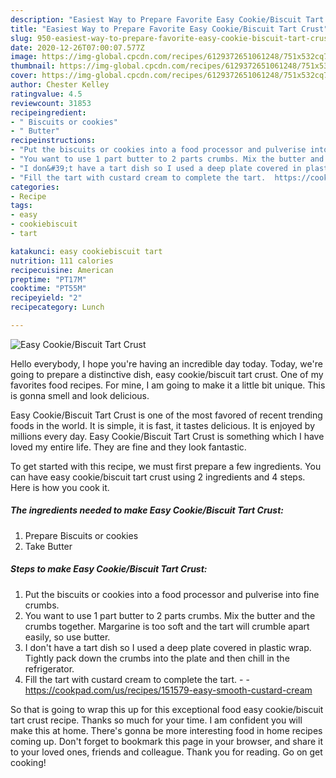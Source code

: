 ```yaml
---
description: "Easiest Way to Prepare Favorite Easy Cookie/Biscuit Tart Crust"
title: "Easiest Way to Prepare Favorite Easy Cookie/Biscuit Tart Crust"
slug: 950-easiest-way-to-prepare-favorite-easy-cookie-biscuit-tart-crust
date: 2020-12-26T07:00:07.577Z
image: https://img-global.cpcdn.com/recipes/6129372651061248/751x532cq70/easy-cookiebiscuit-tart-crust-recipe-main-photo.jpg
thumbnail: https://img-global.cpcdn.com/recipes/6129372651061248/751x532cq70/easy-cookiebiscuit-tart-crust-recipe-main-photo.jpg
cover: https://img-global.cpcdn.com/recipes/6129372651061248/751x532cq70/easy-cookiebiscuit-tart-crust-recipe-main-photo.jpg
author: Chester Kelley
ratingvalue: 4.5
reviewcount: 31853
recipeingredient:
- " Biscuits or cookies"
- " Butter"
recipeinstructions:
- "Put the biscuits or cookies into a food processor and pulverise into fine crumbs."
- "You want to use 1 part butter to 2 parts crumbs. Mix the butter and the crumbs together. Margarine is too soft and the tart will crumble apart easily, so use butter."
- "I don&#39;t have a tart dish so I used a deep plate covered in plastic wrap. Tightly pack down the crumbs into the plate and then chill in the refrigerator."
- "Fill the tart with custard cream to complete the tart.  https://cookpad.com/us/recipes/151579-easy-smooth-custard-cream"
categories:
- Recipe
tags:
- easy
- cookiebiscuit
- tart

katakunci: easy cookiebiscuit tart 
nutrition: 111 calories
recipecuisine: American
preptime: "PT17M"
cooktime: "PT55M"
recipeyield: "2"
recipecategory: Lunch

---
```



![Easy Cookie/Biscuit Tart Crust](https://img-global.cpcdn.com/recipes/6129372651061248/751x532cq70/easy-cookiebiscuit-tart-crust-recipe-main-photo.jpg)

Hello everybody, I hope you're having an incredible day today. Today, we're going to prepare a distinctive dish, easy cookie/biscuit tart crust. One of my favorites food recipes. For mine, I am going to make it a little bit unique. This is gonna smell and look delicious.



Easy Cookie/Biscuit Tart Crust is one of the most favored of recent trending foods in the world. It is simple, it is fast, it tastes delicious. It is enjoyed by millions every day. Easy Cookie/Biscuit Tart Crust is something which I have loved my entire life. They are fine and they look fantastic.


To get started with this recipe, we must first prepare a few ingredients. You can have easy cookie/biscuit tart crust using 2 ingredients and 4 steps. Here is how you cook it.

<!--inarticleads1-->

##### The ingredients needed to make Easy Cookie/Biscuit Tart Crust:

1. Prepare  Biscuits or cookies
1. Take  Butter




<!--inarticleads2-->

##### Steps to make Easy Cookie/Biscuit Tart Crust:

1. Put the biscuits or cookies into a food processor and pulverise into fine crumbs.
1. You want to use 1 part butter to 2 parts crumbs. Mix the butter and the crumbs together. Margarine is too soft and the tart will crumble apart easily, so use butter.
1. I don&#39;t have a tart dish so I used a deep plate covered in plastic wrap. Tightly pack down the crumbs into the plate and then chill in the refrigerator.
1. Fill the tart with custard cream to complete the tart. -  - https://cookpad.com/us/recipes/151579-easy-smooth-custard-cream




So that is going to wrap this up for this exceptional food easy cookie/biscuit tart crust recipe. Thanks so much for your time. I am confident you will make this at home. There's gonna be more interesting food in home recipes coming up. Don't forget to bookmark this page in your browser, and share it to your loved ones, friends and colleague. Thank you for reading. Go on get cooking!
